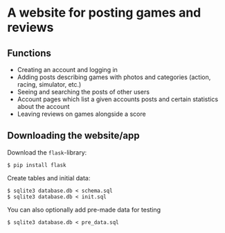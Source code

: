 # A website for posting games and reviews

## Functions

* Creating an account and logging in
* Adding posts describing games with photos and categories (action, racing, simulator, etc.)
* Seeing and searching the posts of other users
* Account pages which list a given accounts posts and certain statistics about the account
* Leaving reviews on games alongside a score

## Downloading the website/app

Download the `flask`-library:
```
$ pip install flask
```

Create tables and initial data:
```
$ sqlite3 database.db < schema.sql
$ sqlite3 database.db < init.sql
```

You can also optionally add pre-made data for testing
```
$ sqlite3 database.db < pre_data.sql
```